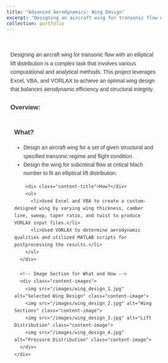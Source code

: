 ```yaml
---
title: "Advanced Aerodynamics: Wing Design"
excerpt: "Designing an aircraft wing for transonic flow with an elliptical lift distribution using Excel, VBA, and VORLAX.<br/><img src='/images/wing_design_thumbnail.jpg' alt='Wing Design Thumbnail'>"
collection: portfolio
---
```


<style>
  /* Reset some basic elements for consistency */
  * {
    margin: 0;
    padding: 0;
    box-sizing: border-box;
  }

  /* Ensure body takes full height and prevents horizontal overflow */
  body, html {
    width: 100%;
    height: 100%;
    overflow-x: hidden;
    font-family: Arial, sans-serif; /* Set a default font */
    line-height: 1.6; /* Improve readability */
    color: #333; /* Set a default text color */
  }

  /* Container for overall content */
  .container {
    max-width: 1200px; /* Maximum width of the content */
    width: 90%; /* Responsive width */
    margin: 0 auto; /* Centers the container horizontally */
    padding: 20px 0; /* Top and bottom padding */
  }

  /* Styling for the main title */
  .container h1 {
    font-size: 2.5em; /* Increased font size for prominence */
    margin-bottom: 20px; /* Space below the title */
    text-align: center; /* Center the title */
  }

  /* Container for each subpart */
  .subpart-container {
    margin-top: 30px; /* Adjusted for better separation */
  }

  /* Grid layout for content rows */
  .content-row {
    display: flex;
    flex-direction: column; /* Stack text and images vertically */
    gap: 20px;
    margin-bottom: 30px; /* Space below each content row */
  }

  /* Styling for the text section */
  .content-text {
    padding: 10px;
  }

  /* Styling for the images section */
  .content-images {
    display: grid;
    grid-template-columns: repeat(auto-fit, minmax(300px, 1fr)); /* Responsive grid */
    gap: 15px; /* Space between images */
  }

  .content-image {
    width: 100%; /* Ensures each image fills the container's width */
    height: auto;
    border-radius: 8px;
    object-fit: cover; /* Ensures images cover the container without distortion */
  }

  .content-title {
    font-weight: bold;
    margin-bottom: 10px;
    font-size: 1.2em; /* Increased for better readability */
  }

  /* Responsive Design for Medium Screens */
  @media (max-width: 992px) {
    .container {
      width: 95%; /* Slightly wider on medium screens */
    }
  }

  /* Responsive Design for Small Screens */
  @media (max-width: 576px) {
    .container {
      width: 100%; /* Full width on very small screens */
      padding: 10px 0; /* Reduced padding */
    }

    .container h1 {
      font-size: 2em; /* Adjust font size for small screens */
      margin-bottom: 15px; /* Adjust margin below title */
    }

    .content-title {
      font-size: 1em; /* Adjust font size for small screens */
    }
  }
</style>

<div class="container">
 
Designing an aircraft wing for transonic flow with an elliptical lift distribution is a complex task that involves various computational and analytical methods. This project leverages Excel, VBA, and VORLAX to achieve an optimal wing design that balances aerodynamic efficiency and structural integrity.

  ### Overview:
  <div class="subpart-container">
    <div class="content-row">
      <!-- Text Section for What and How -->
      <div class="content-text">
        <div class="content-title">What?</div>
        <ul>
          <li>Design an aircraft wing for a set of given structural and specified transonic regime and flight condition.</li>
          <li>Design the wing for subcritical flow at critical Mach number to fit an elliptical lift distribution.</li>
        </ul>

        <div class="content-title">How?</div>
        <ul>
          <li>Used Excel and VBA to create a custom-designed wing by varying wing thickness, camber line, sweep, taper ratio, and twist to produce VORLAX input files.</li>
          <li>Used VORLAX to determine aerodynamic qualities and utilized MATLAB scripts for postprocessing the results.</li>
        </ul>
      </div>

      <!-- Image Section for What and How -->
      <div class="content-images">
        <img src="/images/wing_design_1.jpg" alt="Selected Wing Design" class="content-image">
        <img src="/images/wing_design_2.jpg" alt="Wing Sections" class="content-image">
        <img src="/images/wing_design_3.jpg" alt="Lift Distribution" class="content-image">
        <img src="/images/wing_design_4.jpg" alt="Pressure Distribution" class="content-image">
      </div>
    </div>
  </div>
</div>
